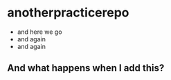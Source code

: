 # anotherpracticerepo
* and here we go
* and again
* and again
## And what happens when I add this?
